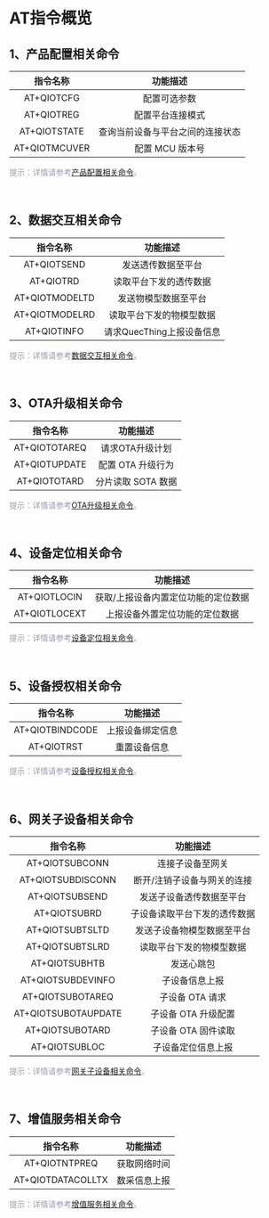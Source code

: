# AT指令概览

## **1、产品配置相关命令**

|   指令名称    |             功能描述             |
| :-----------: | :------------------------------: |
|  AT+QIOTCFG   |           配置可选参数           |
|  AT+QIOTREG   |         配置平台连接模式         |
| AT+QIOTSTATE  | 查询当前设备与平台之间的连接状态 |
| AT+QIOTMCUVER |         配置 MCU 版本号          |

<span style='color:#999AAA'>提示：详情请参考[产品配置相关命令](/deviceDevelop/DeviceAccessPlan/cellular/AT/API/cellular-at-03)。</span>

<br>

## **2、数据交互相关命令**

|    指令名称    |         功能描述          |
| :------------: | :-----------------------: |
|  AT+QIOTSEND   |    发送透传数据至平台     |
|   AT+QIOTRD    |  读取平台下发的透传数据   |
| AT+QIOTMODELTD |   发送物模型数据至平台    |
| AT+QIOTMODELRD | 读取平台下发的物模型数据  |
|  AT+QIOTINFO   | 请求QuecThing上报设备信息 |

<span style='color:#999AAA'>提示：详情请参考[数据交互相关命令](/deviceDevelop/DeviceAccessPlan/cellular/AT/API/cellular-at-04)。</span>

<br>

## **3、OTA升级相关命令**

|   指令名称    |      功能描述      |
| :-----------: | :----------------: |
| AT+QIOTOTAREQ |  请求OTA升级计划   |
| AT+QIOTUPDATE | 配置 OTA 升级行为  |
| AT+QIOTOTARD  | 分片读取 SOTA 数据 |

<span style='color:#999AAA'>提示：详情请参考[OTA升级相关命令](/deviceDevelop/DeviceAccessPlan/cellular/AT/API/cellular-at-05)。</span>

<br>

## **4、设备定位相关命令**

|   指令名称    |              功能描述               |
| :-----------: | :---------------------------------: |
| AT+QIOTLOCIN  | 获取/上报设备内置定位功能的定位数据 |
| AT+QIOTLOCEXT |   上报设备外置定位功能的定位数据    |

<span style='color:#999AAA'>提示：详情请参考[设备定位相关命令](/deviceDevelop/DeviceAccessPlan/cellular/AT/API/cellular-at-07)。</span>

<br>

## **5、设备授权相关命令**

|    指令名称     |     功能描述     |
| :-------------: | :--------------: |
| AT+QIOTBINDCODE | 上报设备绑定信息 |
|   AT+QIOTRST    |   重置设备信息   |

<span style='color:#999AAA'>提示：详情请参考[设备授权相关命令](/deviceDevelop/DeviceAccessPlan/cellular/AT/API/cellular-at-08)。</span>

<br>

## **6、网关子设备相关命令**

|      指令名称       |           功能描述           |
| :-----------------: | :--------------------------: |
|   AT+QIOTSUBCONN    |       连接子设备至网关       |
|  AT+QIOTSUBDISCONN  | 断开/注销子设备与网关的连接  |
|   AT+QIOTSUBSEND    |   发送子设备透传数据至平台   |
|    AT+QIOTSUBRD     | 子设备读取平台下发的透传数据 |
|   AT+QIOTSUBTSLTD   |  发送子设备物模型数据至平台  |
|   AT+QIOTSUBTSLRD   |   读取平台下发的物模型数据   |
|    AT+QIOTSUBHTB    |          发送心跳包          |
|  AT+QIOTSUBDEVINFO  |        子设备信息上报        |
|  AT+QIOTSUBOTAREQ   |       子设备 OTA 请求        |
| AT+QIOTSUBOTAUPDATE |     子设备 OTA 升级配置      |
|   AT+QIOTSUBOTARD   |     子设备 OTA 固件读取      |
|    AT+QIOTSUBLOC    |      子设备定位信息上报      |

<span style='color:#999AAA'>提示：详情请参考[网关子设备相关命令](/deviceDevelop/DeviceAccessPlan/cellular/AT/API/cellular-at-10)。</span>

<br>

## **7、增值服务相关命令**

|     指令名称      |   功能描述   |
| :---------------: | :----------: |
|   AT+QIOTNTPREQ   | 获取网络时间 |
| AT+QIOTDATACOLLTX | 数采信息上报 |

<span style='color:#999AAA'>提示：详情请参考[增值服务相关命令](/deviceDevelop/DeviceAccessPlan/cellular/AT/API/cellular-at-09)。</span>

<br>
